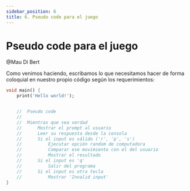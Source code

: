 ```yaml
---
sidebar_position: 6
title: 6. Pseudo code para el juego
---
```


# Pseudo code para el juego

@Mau Di Bert

Como venimos haciendo, escribamos lo que necesitamos hacer de forma coloquial en nuestro propio código según los requerimientos:

```dart
void main() {
    print('Hello world!');


    //  Pseudo code
    //  
    //  Mientras que sea verdad
    //      Mostrar el prompt al usuario
    //      Leer su respuesta desde la consola
    //      Si el input es válido ('r', 'p', 's')
    //          Ejecutar opción random de computadora
    //          Comparar ese movimiento con el del usuario
    //          Mostrar el resultado
    //      Si el input es 'q'
    //          Salir del programa
    //      Si el input es otra tecla
    //          Mostrar 'Invalid input'
}
```
